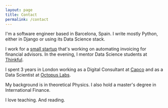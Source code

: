 ```yaml
---
layout: page
title: Contact
permalink: /contact
---
```


<div class="row justify-content-between">
<div class="col-md-8 pr-5">

<p>I'm a software engineer based in Barcelona, Spain. I write mostly Python, either in Django or using its Data Science stack.</p>

<p>I work for a <a href="https://a9.ga/">small startup</a> that's working on automating invoicing for financial advisors. In the evening, I mentor Data Science students at <a href="https://thinkful.com/">Thinkful</a>.</p>

<p>I spent 3 years in London working as a Digital Consultant at <a href="https://capco.com/">Capco</a> and as a Data Scientist at <a href="https://octopuslabs.com/">Octopus Labs</a>.</p>

<p>My background is in theoretical Physics. I also hold a master's degree in International Finance.</p>

<p>I love teaching. And reading.</p>

</div>

<!-- <div class="col-md-4">

<div class="sticky-top sticky-top-80">
<h5>Become a patron</h5>

<p>Thank you for your support! Your donation helps me maintain and improve this site.</p>

<a target="_blank" href="https://www.patreon.com/aduranb" class="btn btn-danger">Become a Patron</a>

</div>
</div> -->
</div>
